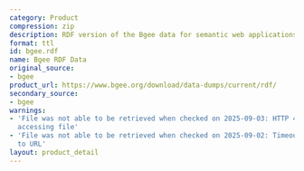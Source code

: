 ```yaml
---
category: Product
compression: zip
description: RDF version of the Bgee data for semantic web applications
format: ttl
id: bgee.rdf
name: Bgee RDF Data
original_source:
- bgee
product_url: https://www.bgee.org/download/data-dumps/current/rdf/
secondary_source:
- bgee
warnings:
- 'File was not able to be retrieved when checked on 2025-09-03: HTTP 404 error when
  accessing file'
- 'File was not able to be retrieved when checked on 2025-09-02: Timeout connecting
  to URL'
layout: product_detail
---
```

